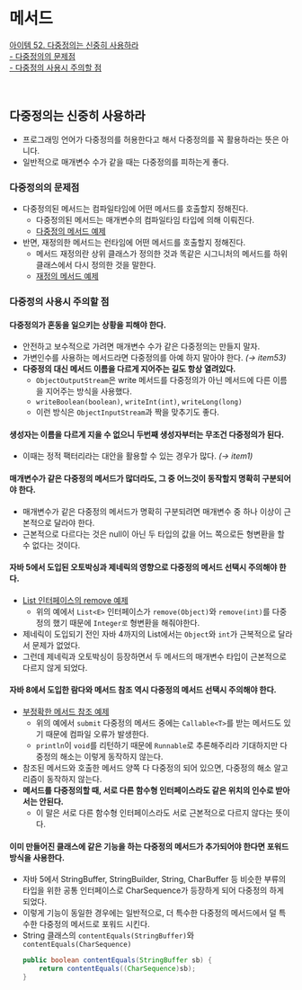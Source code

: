 # 메서드

[아이템 52. 다중정의는 신중히 사용하라](#다중정의는-신중히-사용하라)  
[- 다중정의의 문제점](#다중정의의-문제점)  
[- 다중정의 사용시 주의할 점](#다중정의-사용시-주의할-점)

<br>

## 다중정의는 신중히 사용하라
- 프로그래밍 언어가 다중정의를 허용한다고 해서 다중정의를 꼭 활용하라는 뜻은 아니다.
- 일반적으로 매개변수 수가 같을 때는 다중정의를 피하는게 좋다.

### 다중정의의 문제점
- 다중정의된 메서드는 컴파일타임에 어떤 메서드를 호출할지 정해진다.
  - 다중정의된 메서드는 매개변수의 컴파일타임 타입에 의해 이뤄진다. 
  - [다중정의 메서드 예제](../../src/main/java/study/heejin/chapter8/item52/CollectionClassifier.java)
- 반면, 재정의한 메서드는 런타임에 어떤 메서드를 호출할지 정해진다.
  - 메서드 재정의란 상위 클래스가 정의한 것과 똑같은 시그니처의 메서드를 하위 클래스에서 다시 정의한 것을 말한다.
  - [재정의 메서드 예제](../../src/main/java/study/heejin/chapter8/item52/Overriding.java)
  

### 다중정의 사용시 주의할 점

#### 다중정의가 혼동을 일으키는 상황을 피해야 한다.
- 안전하고 보수적으로 가려면 매개변수 수가 같은 다중정의는 만들지 말자.  
- 가변인수를 사용하는 메서드라면 다중정의를 아예 하지 말아야 한다. _(→ item53)_
- **다중정의 대신 메서드 이름을 다르게 지어주는 길도 항상 열려있다.**
  - `ObjectOutputStream`은 write 메서드를 다중정의가 아닌 메서드에 다른 이름을 지어주는 방식을 사용했다.
  - `writeBoolean(boolean)`, `writeInt(int)`, `writeLong(long)`
  - 이런 방식은 `ObjectInputStream`과 짝을 맞추기도 좋다.


#### 생성자는 이름을 다르게 지을 수 없으니 두번째 생성자부터는 무조건 다중정의가 된다.
- 이때는 정적 팩터리라는 대안을 활용할 수 있는 경우가 많다. _(→ item1)_


#### 매개변수가 같은 다중정의 메서드가 많더라도, 그 중 어느것이 동작할지 명확히 구분되어야 한다.
- 매개변수가 같은 다중정의 메서드가 명확히 구분되려면 매개변수 중 하나 이상이 근본적으로 달라야 한다.
- 근본적으로 다르다는 것은 null이 아닌 두 타입의 값을 어느 쪽으로든 형변환을 할 수 없다는 것이다.


#### 자바 5에서 도입된 오토박싱과 제네릭의 영향으로 다중정의 메서드 선택시 주의해야 한다.
- [List 인터페이스의 remove 예제](../../src/main/java/study/heejin/chapter8/item52/SetList.java)
  - 위의 예에서 `List<E>` 인터페이스가 `remove(Object)`와 `remove(int)`를 다중정의 했기 때문에 `Integer로` 형변환을 해줘야한다.
- 제네릭이 도입되기 전인 자바 4까지의 List에서는 `Object`와 `int`가 근복적으로 달라서 문제가 없었다.
- 그런데 제네릭과 오토박싱이 등장하면서 두 메서드의 매개변수 타입이 근본적으로 다르지 않게 되었다.


#### 자바 8에서 도입한 람다와 메서드 참조 역시 다중정의 메서드 선택시 주의해야 한다.
  - [부정확한 메서드 참조 예제](../../src/main/java/study/heejin/chapter8/item52/SetList.java)
    - 위의 예에서 `submit` 다중정의 메서드 중에는 `Callable<T>`를 받는 메서드도 있기 때문에 컴파일 오류가 발생한다.
    - `println`이 `void`를 리턴하기 때문에 `Runnable`로 추론해주리라 기대하지만 다중정의 해소는 이렇게 동작하지 않는다.
  - 참조된 메서드와 호출한 메서드 양쪽 다 다중정의 되어 있으면, 다중정의 해소 알고리즘이 동작하지 않는다.
  - **메서드를 다중정의할 때, 서로 다른 함수형 인터페이스라도 같은 위치의 인수로 받아서는 안된다.**
    - 이 말은 서로 다른 함수형 인터페이스라도 서로 근본적으로 다르지 않다는 뜻이다.


#### 이미 만들어진 클래스에 같은 기능을 하는 다중정의 메서드가 추가되어야 한다면 포워드 방식을 사용한다.
  - 자바 5에서 StringBuffer, StringBuilder, String, CharBuffer 등 비슷한 부류의 타입을 위한 공통 인터페이스로 CharSequence가 등장하게 되어 다중정의 하게 되었다.
  - 이렇게 기능이 동일한 경우에는 일반적으로, 더 특수한 다중정의 메서드에서 덜 특수한 다중정의 메서드로 포워드 시킨다.
  - String 클래스의 `contentEquals(StringBuffer)`와 `contentEquals(CharSequence)`
    ```java
    public boolean contentEquals(StringBuffer sb) {
        return contentEquals((CharSequence)sb);
    }
    ```


  
<br>
